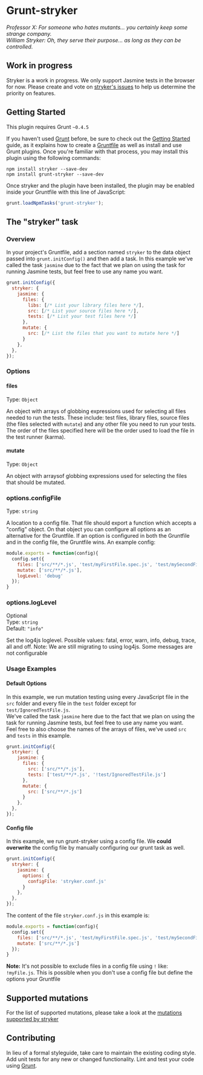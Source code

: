 # Grunt-stryker

*Professor X: For someone who hates mutants... you certainly keep some strange company.*  
*William Stryker: Oh, they serve their purpose... as long as they can be controlled.*

## Work in progress
Stryker is a work in progress. We only support Jasmine tests in the browser for now. Please create and vote on [stryker's issues](https://github.com/infosupport/stryker/issues) to help us determine the priority on features.

## Getting Started
This plugin requires Grunt `~0.4.5`

If you haven't used [Grunt](http://gruntjs.com/) before, be sure to check out the [Getting Started](http://gruntjs.com/getting-started) guide, as it explains how to create a [Gruntfile](http://gruntjs.com/sample-gruntfile) as well as install and use Grunt plugins. Once you're familiar with that process, you may install this plugin using the following commands:

```
npm install stryker --save-dev
npm install grunt-stryker --save-dev
```

Once stryker and the plugin have been installed, the plugin may be enabled inside your Gruntfile with this line of JavaScript:

```js
grunt.loadNpmTasks('grunt-stryker');
```

## The "stryker" task

### Overview
In your project's Gruntfile, add a section named `stryker` to the data object passed into `grunt.initConfig()` and then add a task. 
In this example we've called the task `jasmine` due to the fact that we plan on using the task for running Jasmine tests, but feel free to use any name you want.

```js
grunt.initConfig({
  stryker: {
    jasmine: {
      files: {
        libs: [/* List your library files here */],
        src: [/* List your source files here */],
        tests: [/* List your test files here */]
      },
      mutate: {
        src: [/* List the files that you want to mutate here */]
      }
    },
  },
});
```

### Options

#### files
Type: `Object`

An object with arrays of globbing expressions used for selecting all files needed to run the tests. These include: test files, library files, source files (the files selected with `mutate`) and any other file you need to run your tests. The order of the files specified here will be the order used to load the file in the test runner (karma).

#### mutate
Type: `Object`

An object with arraysof globbing expressions used for selecting the files that should be mutated.

### options.configFile
Type: `string`

A location to a config file. That file should export a function which accepts a "config" object.
On that object you can configure all options as an alternative for the Gruntfile. 
If an option is configured in both the Gruntfile and in the config file, the Gruntfile wins.
An example config: 
```javascript
module.exports = function(config){
  config.set({
    files: ['src/**/*.js', 'test/myFirstFile.spec.js', 'test/mySecondFile.spec.js'],
    mutate: ['src/**/*.js'],
    logLevel: 'debug'
  });
}
```

### options.logLevel
Optional  
Type: `string`  
Default: `"info"`

Set the log4js loglevel. Possible values: fatal, error, warn, info, debug, trace, all and off. Note: We are still migrating to using log4js. Some messages are not configurable

### Usage Examples

#### Default Options
In this example, we run mutation testing using every JavaScript file in the `src` folder and every file in the `test` folder except for `test/IgnoredTestFile.js`.  
We've called the task `jasmine` here due to the fact that we plan on using the task for running Jasmine tests, but feel free to use any name you want.  
Feel free to also choose the names of the arrays of files, we've used `src` and `tests` in this example.

```js
grunt.initConfig({
  stryker: {
    jasmine: {
      files: {
        src: ['src/**/*.js'],
        tests: ['test/**/*.js', '!test/IgnoredTestFile.js']
      },
      mutate: {
        src: ['src/**/*.js']
      }
    },
  },
});
```

#### Config file
In this example, we run grunt-stryker using a config file. We **could overwrite** the config file by manually configuring our grunt task as well.
```js
grunt.initConfig({
  stryker: {
    jasmine: {
      options: {
        configFile: 'stryker.conf.js' 
      }
    },
  },
});
```

The content of the file `stryker.conf.js` in this example is:
```javascript
module.exports = function(config){
  config.set({
    files: ['src/**/*.js', 'test/myFirstFile.spec.js', 'test/mySecondFile.spec.js'],
    mutate: ['src/**/*.js']
  });
}
```
**Note:** It's not possible to exclude files in a config file using `!` like: `!myFile.js`. This is possible when you don't use a config file but define the options your Gruntfile

## Supported mutations
For the list of supported mutations, please take a look at the [mutations supported by stryker](https://github.com/stryker-mutator/stryker#supported-mutations)

## Contributing
In lieu of a formal styleguide, take care to maintain the existing coding style. Add unit tests for any new or changed functionality. Lint and test your code using [Grunt](http://gruntjs.com/).
